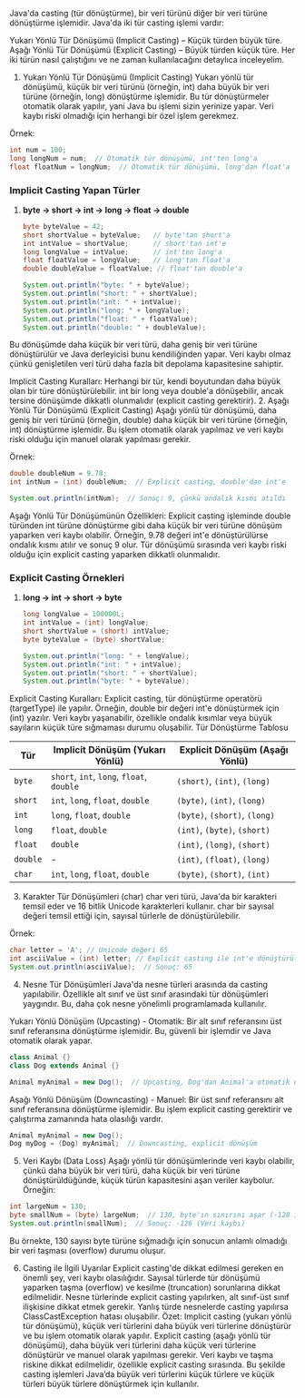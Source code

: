 Java'da casting (tür dönüştürme), bir veri türünü diğer bir veri türüne dönüştürme işlemidir. Java'da iki tür casting işlemi vardır:

Yukarı Yönlü Tür Dönüşümü (Implicit Casting) – Küçük türden büyük türe.
Aşağı Yönlü Tür Dönüşümü (Explicit Casting) – Büyük türden küçük türe.
Her iki türün nasıl çalıştığını ve ne zaman kullanılacağını detaylıca inceleyelim.

1. Yukarı Yönlü Tür Dönüşümü (Implicit Casting)
Yukarı yönlü tür dönüşümü, küçük bir veri türünü (örneğin, int) daha büyük bir veri türüne (örneğin, long) dönüştürme işlemidir. Bu tür dönüştürmeler otomatik olarak yapılır, yani Java bu işlemi sizin yerinize yapar. Veri kaybı riski olmadığı için herhangi bir özel işlem gerekmez.

Örnek:
```java
int num = 100;
long longNum = num;  // Otomatik tür dönüşümü, int'ten long'a
float floatNum = longNum;  // Otomatik tür dönüşümü, long'dan float'a
```

### Implicit Casting Yapan Türler

1. **byte → short → int → long → float → double**
   ```java
   byte byteValue = 42;
   short shortValue = byteValue;   // byte'tan short'a
   int intValue = shortValue;      // short'tan int'e
   long longValue = intValue;      // int'ten long'a
   float floatValue = longValue;   // long'tan float'a
   double doubleValue = floatValue; // float'tan double'a

   System.out.println("byte: " + byteValue);
   System.out.println("short: " + shortValue);
   System.out.println("int: " + intValue);
   System.out.println("long: " + longValue);
   System.out.println("float: " + floatValue);
   System.out.println("double: " + doubleValue);

Bu dönüşümde daha küçük bir veri türü, daha geniş bir veri türüne dönüştürülür ve Java derleyicisi bunu kendiliğinden yapar. Veri kaybı olmaz çünkü genişletilen veri türü daha fazla bit depolama kapasitesine sahiptir.

Implicit Casting Kuralları:
Herhangi bir tür, kendi boyutundan daha büyük olan bir türe dönüştürülebilir.
int bir long veya double'a dönüşebilir, ancak tersine dönüşümde dikkatli olunmalıdır (explicit casting gerektirir).
2. Aşağı Yönlü Tür Dönüşümü (Explicit Casting)
Aşağı yönlü tür dönüşümü, daha geniş bir veri türünü (örneğin, double) daha küçük bir veri türüne (örneğin, int) dönüştürme işlemidir. Bu işlem otomatik olarak yapılmaz ve veri kaybı riski olduğu için manuel olarak yapılması gerekir.

Örnek:
```java
double doubleNum = 9.78;
int intNum = (int) doubleNum;  // Explicit casting, double'dan int'e

System.out.println(intNum);  // Sonuç: 9, çünkü ondalık kısmı atıldı
```

Aşağı Yönlü Tür Dönüşümünün Özellikleri:
Explicit casting işleminde double türünden int türüne dönüştürme gibi daha küçük bir veri türüne dönüşüm yaparken veri kaybı olabilir.
Örneğin, 9.78 değeri int'e dönüştürülürse ondalık kısmı atılır ve sonuç 9 olur.
Tür dönüşümü sırasında veri kaybı riski olduğu için explicit casting yaparken dikkatli olunmalıdır.

### Explicit Casting Örnekleri

1. **long → int → short → byte**
   ```java
   long longValue = 100000L;
   int intValue = (int) longValue;
   short shortValue = (short) intValue;
   byte byteValue = (byte) shortValue;

   System.out.println("long: " + longValue);
   System.out.println("int: " + intValue);
   System.out.println("short: " + shortValue);
   System.out.println("byte: " + byteValue);

Explicit Casting Kuralları:
Explicit casting, tür dönüştürme operatörü (targetType) ile yapılır. Örneğin, double bir değeri int'e dönüştürmek için (int) yazılır.
Veri kaybı yaşanabilir, özellikle ondalık kısımlar veya büyük sayıların küçük türe sığmaması durumu oluşabilir.
Tür Dönüştürme Tablosu

| **Tür**  | **Implicit Dönüşüm (Yukarı Yönlü)**       | **Explicit Dönüşüm (Aşağı Yönlü)** |
| -------- | ----------------------------------------- | ---------------------------------- |
| `byte`   | `short`, `int`, `long`, `float`, `double` | `(short)`, `(int)`, `(long)`       |
| `short`  | `int`, `long`, `float`, `double`          | `(byte)`, `(int)`, `(long)`        |
| `int`    | `long`, `float`, `double`                 | `(byte)`, `(short)`, `(long)`      |
| `long`   | `float`, `double`                         | `(int)`, `(byte)`, `(short)`       |
| `float`  | `double`                                  | `(int)`, `(long)`, `(short)`       |
| `double` | -                                         | `(int)`, `(float)`, `(long)`       |
| `char`   | `int`, `long`, `float`, `double`          | `(byte)`, `(short)`, `(int)`       |


3. Karakter Tür Dönüşümleri (char)
char veri türü, Java'da bir karakteri temsil eder ve 16 bitlik Unicode karakterleri kullanır. char bir sayısal değeri temsil ettiği için, sayısal türlerle de dönüştürülebilir.

Örnek:
```java
char letter = 'A'; // Unicode değeri 65
int asciiValue = (int) letter; // Explicit casting ile int'e dönüştürülür
System.out.println(asciiValue);  // Sonuç: 65
```

4. Nesne Tür Dönüşümleri
Java'da nesne türleri arasında da casting yapılabilir. Özellikle alt sınıf ve üst sınıf arasındaki tür dönüşümleri yaygındır. Bu, daha çok nesne yönelimli programlamada kullanılır.

Yukarı Yönlü Dönüşüm (Upcasting) - Otomatik:
Bir alt sınıf referansını üst sınıf referansına dönüştürme işlemidir. Bu, güvenli bir işlemdir ve Java otomatik olarak yapar.

```java
class Animal {}
class Dog extends Animal {}

Animal myAnimal = new Dog();  // Upcasting, Dog'dan Animal'a otomatik dönüşüm
```

Aşağı Yönlü Dönüşüm (Downcasting) - Manuel:
Bir üst sınıf referansını alt sınıf referansına dönüştürme işlemidir. Bu işlem explicit casting gerektirir ve çalıştırma zamanında hata olasılığı vardır.

```java
Animal myAnimal = new Dog(); 
Dog myDog = (Dog) myAnimal;  // Downcasting, explicit dönüşüm
```

5. Veri Kaybı (Data Loss)
Aşağı yönlü tür dönüşümlerinde veri kaybı olabilir, çünkü daha büyük bir veri türü, daha küçük bir veri türüne dönüştürüldüğünde, küçük türün kapasitesini aşan veriler kaybolur. Örneğin:

```java
int largeNum = 130;
byte smallNum = (byte) largeNum;  // 130, byte'ın sınırını aşar (-128 ile 127)
System.out.println(smallNum);  // Sonuç: -126 (Veri kaybı)
```

Bu örnekte, 130 sayısı byte türüne sığmadığı için sonucun anlamlı olmadığı bir veri taşması (overflow) durumu oluşur.

6. Casting ile İlgili Uyarılar
Explicit casting'de dikkat edilmesi gereken en önemli şey, veri kaybı olasılığıdır.
Sayısal türlerde tür dönüşümü yaparken taşma (overflow) ve kesilme (truncation) sorunlarına dikkat edilmelidir.
Nesne türlerinde explicit casting yapılırken, alt sınıf-üst sınıf ilişkisine dikkat etmek gerekir. Yanlış türde nesnelerde casting yapılırsa ClassCastException hatası oluşabilir.
Özet:
Implicit casting (yukarı yönlü tür dönüşümü), küçük veri türlerini daha büyük veri türlerine dönüştürür ve bu işlem otomatik olarak yapılır.
Explicit casting (aşağı yönlü tür dönüşümü), daha büyük veri türlerini daha küçük veri türlerine dönüştürür ve manuel olarak yapılması gerekir.
Veri kaybı ve taşma riskine dikkat edilmelidir, özellikle explicit casting sırasında.
Bu şekilde casting işlemleri Java’da büyük veri türlerini küçük türlere ve küçük türleri büyük türlere dönüştürmek için kullanılır.